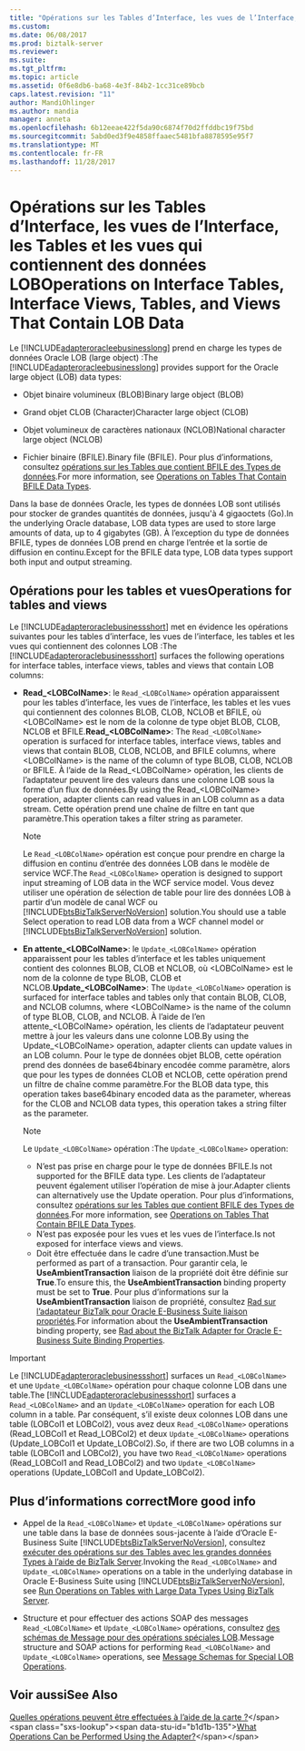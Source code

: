 ```yaml
---
title: "Opérations sur les Tables d’Interface, les vues de l’Interface, les Tables et les vues qui contiennent des données LOB | Documents Microsoft"
ms.custom: 
ms.date: 06/08/2017
ms.prod: biztalk-server
ms.reviewer: 
ms.suite: 
ms.tgt_pltfrm: 
ms.topic: article
ms.assetid: 0f6e8db6-ba68-4e3f-84b2-1cc31ce89bcb
caps.latest.revision: "11"
author: MandiOhlinger
ms.author: mandia
manager: anneta
ms.openlocfilehash: 6b12eeae422f5da90c6874f70d2ffddbc19f75bd
ms.sourcegitcommit: 5abd0ed3f9e4858ffaaec5481bfa8878595e95f7
ms.translationtype: MT
ms.contentlocale: fr-FR
ms.lasthandoff: 11/28/2017
---
```

# <a name="operations-on-interface-tables-interface-views-tables-and-views-that-contain-lob-data"></a><span data-ttu-id="b1d1b-102">Opérations sur les Tables d’Interface, les vues de l’Interface, les Tables et les vues qui contiennent des données LOB</span><span class="sxs-lookup"><span data-stu-id="b1d1b-102">Operations on Interface Tables, Interface Views, Tables, and Views That Contain LOB Data</span></span>
<span data-ttu-id="b1d1b-103">Le [!INCLUDE[adapteroracleebusinesslong](../../includes/adapteroracleebusinesslong-md.md)] prend en charge les types de données Oracle LOB (large object) :</span><span class="sxs-lookup"><span data-stu-id="b1d1b-103">The [!INCLUDE[adapteroracleebusinesslong](../../includes/adapteroracleebusinesslong-md.md)] provides support for the Oracle large object (LOB) data types:</span></span>  
  
-   <span data-ttu-id="b1d1b-104">Objet binaire volumineux (BLOB)</span><span class="sxs-lookup"><span data-stu-id="b1d1b-104">Binary large object (BLOB)</span></span>  
  
-   <span data-ttu-id="b1d1b-105">Grand objet CLOB (Character)</span><span class="sxs-lookup"><span data-stu-id="b1d1b-105">Character large object (CLOB)</span></span>  
  
-   <span data-ttu-id="b1d1b-106">Objet volumineux de caractères nationaux (NCLOB)</span><span class="sxs-lookup"><span data-stu-id="b1d1b-106">National character large object (NCLOB)</span></span>  
  
-   <span data-ttu-id="b1d1b-107">Fichier binaire (BFILE).</span><span class="sxs-lookup"><span data-stu-id="b1d1b-107">Binary file (BFILE).</span></span> <span data-ttu-id="b1d1b-108">Pour plus d’informations, consultez [opérations sur les Tables que contient BFILE des Types de données](../../adapters-and-accelerators/adapter-oracle-ebs/operations-on-tables-that-contain-bfile-data-types.md).</span><span class="sxs-lookup"><span data-stu-id="b1d1b-108">For more information, see [Operations on Tables That Contain BFILE Data Types](../../adapters-and-accelerators/adapter-oracle-ebs/operations-on-tables-that-contain-bfile-data-types.md).</span></span>  
  
 <span data-ttu-id="b1d1b-109">Dans la base de données Oracle, les types de données LOB sont utilisés pour stocker de grandes quantités de données, jusqu'à 4 gigaoctets (Go).</span><span class="sxs-lookup"><span data-stu-id="b1d1b-109">In the underlying Oracle database, LOB data types are used to store large amounts of data, up to 4 gigabytes (GB).</span></span> <span data-ttu-id="b1d1b-110">À l’exception du type de données BFILE, types de données LOB prend en charge l’entrée et la sortie de diffusion en continu.</span><span class="sxs-lookup"><span data-stu-id="b1d1b-110">Except for the BFILE data type, LOB data types support both input and output streaming.</span></span>  

## <a name="operations-for-tables-and-views"></a><span data-ttu-id="b1d1b-111">Opérations pour les tables et vues</span><span class="sxs-lookup"><span data-stu-id="b1d1b-111">Operations for tables and views</span></span>  
 <span data-ttu-id="b1d1b-112">Le [!INCLUDE[adapteroraclebusinessshort](../../includes/adapteroraclebusinessshort-md.md)] met en évidence les opérations suivantes pour les tables d’interface, les vues de l’interface, les tables et les vues qui contiennent des colonnes LOB :</span><span class="sxs-lookup"><span data-stu-id="b1d1b-112">The [!INCLUDE[adapteroraclebusinessshort](../../includes/adapteroraclebusinessshort-md.md)] surfaces the following operations for interface tables, interface views, tables and views that contain LOB columns:</span></span>  
  
-   <span data-ttu-id="b1d1b-113">**Read_\<LOBColName\>**: le `Read_<LOBColName>` opération apparaissent pour les tables d’interface, les vues de l’interface, les tables et les vues qui contiennent des colonnes BLOB, CLOB, NCLOB et BFILE, où \<LOBColName\> est le nom de la colonne de type objet BLOB, CLOB, NCLOB et BFILE.</span><span class="sxs-lookup"><span data-stu-id="b1d1b-113">**Read_\<LOBColName\>**: The `Read_<LOBColName>` operation is surfaced for interface tables, interface views, tables and views that contain BLOB, CLOB, NCLOB, and BFILE columns, where \<LOBColName\> is the name of the column of type BLOB, CLOB, NCLOB or BFILE.</span></span> <span data-ttu-id="b1d1b-114">À l’aide de la Read_\<LOBColName\> opération, les clients de l’adaptateur peuvent lire des valeurs dans une colonne LOB sous la forme d’un flux de données.</span><span class="sxs-lookup"><span data-stu-id="b1d1b-114">By using the Read_\<LOBColName\> operation, adapter clients can read values in an LOB column as a data stream.</span></span> <span data-ttu-id="b1d1b-115">Cette opération prend une chaîne de filtre en tant que paramètre.</span><span class="sxs-lookup"><span data-stu-id="b1d1b-115">This operation takes a filter string as parameter.</span></span>  
  
    > [!NOTE]
    >  <span data-ttu-id="b1d1b-116">Le `Read_<LOBColName>` opération est conçue pour prendre en charge la diffusion en continu d’entrée des données LOB dans le modèle de service WCF.</span><span class="sxs-lookup"><span data-stu-id="b1d1b-116">The `Read_<LOBColName>` operation is designed to support input streaming of LOB data in the WCF service model.</span></span> <span data-ttu-id="b1d1b-117">Vous devez utiliser une opération de sélection de table pour lire des données LOB à partir d’un modèle de canal WCF ou [!INCLUDE[btsBizTalkServerNoVersion](../../includes/btsbiztalkservernoversion-md.md)] solution.</span><span class="sxs-lookup"><span data-stu-id="b1d1b-117">You should use a table Select operation to read LOB data from a WCF channel model or [!INCLUDE[btsBizTalkServerNoVersion](../../includes/btsbiztalkservernoversion-md.md)] solution.</span></span>  
  
-   <span data-ttu-id="b1d1b-118">**En attente_\<LOBColName\>**: le `Update_<LOBColName>` opération apparaissent pour les tables d’interface et les tables uniquement contient des colonnes BLOB, CLOB et NCLOB, où \<LOBColName\> est le nom de la colonne de type BLOB, CLOB et NCLOB.</span><span class="sxs-lookup"><span data-stu-id="b1d1b-118">**Update_\<LOBColName\>**: The `Update_<LOBColName>` operation is surfaced for interface tables and tables only that contain BLOB, CLOB, and NCLOB columns, where \<LOBColName\> is the name of the column of type BLOB, CLOB, and NCLOB.</span></span> <span data-ttu-id="b1d1b-119">À l’aide de l’en attente_\<LOBColName\> opération, les clients de l’adaptateur peuvent mettre à jour les valeurs dans une colonne LOB.</span><span class="sxs-lookup"><span data-stu-id="b1d1b-119">By using the Update_\<LOBColName\> operation, adapter clients can update values in an LOB column.</span></span> <span data-ttu-id="b1d1b-120">Pour le type de données objet BLOB, cette opération prend des données de base64binary encodée comme paramètre, alors que pour les types de données CLOB et NCLOB, cette opération prend un filtre de chaîne comme paramètre.</span><span class="sxs-lookup"><span data-stu-id="b1d1b-120">For the BLOB data type, this operation takes base64binary encoded data as the parameter, whereas for the CLOB and NCLOB data types, this operation takes a string filter as the parameter.</span></span>  
  
    > [!NOTE]
    >  <span data-ttu-id="b1d1b-121">Le `Update_<LOBColName>` opération :</span><span class="sxs-lookup"><span data-stu-id="b1d1b-121">The `Update_<LOBColName>` operation:</span></span>  
    >   
    >  -   <span data-ttu-id="b1d1b-122">N’est pas prise en charge pour le type de données BFILE.</span><span class="sxs-lookup"><span data-stu-id="b1d1b-122">Is not supported for the BFILE data type.</span></span> <span data-ttu-id="b1d1b-123">Les clients de l’adaptateur peuvent également utiliser l’opération de mise à jour.</span><span class="sxs-lookup"><span data-stu-id="b1d1b-123">Adapter clients can alternatively use the Update operation.</span></span> <span data-ttu-id="b1d1b-124">Pour plus d’informations, consultez [opérations sur les Tables que contient BFILE des Types de données](../../adapters-and-accelerators/adapter-oracle-ebs/operations-on-tables-that-contain-bfile-data-types.md).</span><span class="sxs-lookup"><span data-stu-id="b1d1b-124">For more information, see [Operations on Tables That Contain BFILE Data Types](../../adapters-and-accelerators/adapter-oracle-ebs/operations-on-tables-that-contain-bfile-data-types.md).</span></span>  
    > -   <span data-ttu-id="b1d1b-125">N’est pas exposée pour les vues et les vues de l’interface.</span><span class="sxs-lookup"><span data-stu-id="b1d1b-125">Is not exposed for interface views and views.</span></span>  
    > -   <span data-ttu-id="b1d1b-126">Doit être effectuée dans le cadre d’une transaction.</span><span class="sxs-lookup"><span data-stu-id="b1d1b-126">Must be performed as part of a transaction.</span></span> <span data-ttu-id="b1d1b-127">Pour garantir cela, le **UseAmbientTransaction** liaison de la propriété doit être définie sur **True**.</span><span class="sxs-lookup"><span data-stu-id="b1d1b-127">To ensure this, the **UseAmbientTransaction** binding property must be set to **True**.</span></span> <span data-ttu-id="b1d1b-128">Pour plus d’informations sur la **UseAmbientTransaction** liaison de propriété, consultez [Rad sur l’adaptateur BizTalk pour Oracle E-Business Suite liaison propriétés](../../adapters-and-accelerators/adapter-oracle-ebs/read-about-the-biztalk-adapter-for-oracle-e-business-suite-binding-properties.md).</span><span class="sxs-lookup"><span data-stu-id="b1d1b-128">For information about the **UseAmbientTransaction** binding property, see [Rad about the  BizTalk Adapter for Oracle E-Business Suite Binding Properties](../../adapters-and-accelerators/adapter-oracle-ebs/read-about-the-biztalk-adapter-for-oracle-e-business-suite-binding-properties.md).</span></span>  
  
> [!IMPORTANT]
>  <span data-ttu-id="b1d1b-129">Le [!INCLUDE[adapteroraclebusinessshort](../../includes/adapteroraclebusinessshort-md.md)] surfaces un `Read_<LOBColName>` et une `Update_<LOBColName>` opération pour chaque colonne LOB dans une table.</span><span class="sxs-lookup"><span data-stu-id="b1d1b-129">The [!INCLUDE[adapteroraclebusinessshort](../../includes/adapteroraclebusinessshort-md.md)] surfaces a `Read_<LOBColName>` and an `Update_<LOBColName>` operation for each LOB column in a table.</span></span> <span data-ttu-id="b1d1b-130">Par conséquent, s’il existe deux colonnes LOB dans une table (LOBCol1 et LOBCol2), vous avez deux `Read_<LOBColName>` operations (Read_LOBCol1 et Read_LOBCol2) et deux `Update_<LOBColName>` operations (Update_LOBCol1 et Update_LOBCol2).</span><span class="sxs-lookup"><span data-stu-id="b1d1b-130">So, if there are two LOB columns in a table (LOBCol1 and LOBCol2), you have two `Read_<LOBColName>` operations (Read_LOBCol1 and Read_LOBCol2) and two `Update_<LOBColName>` operations (Update_LOBCol1 and Update_LOBCol2).</span></span>  
  
## <a name="more-good-info"></a><span data-ttu-id="b1d1b-131">Plus d’informations correct</span><span class="sxs-lookup"><span data-stu-id="b1d1b-131">More good info</span></span>  
  
-   <span data-ttu-id="b1d1b-132">Appel de la `Read_<LOBColName>` et `Update_<LOBColName>` opérations sur une table dans la base de données sous-jacente à l’aide d’Oracle E-Business Suite [!INCLUDE[btsBizTalkServerNoVersion](../../includes/btsbiztalkservernoversion-md.md)], consultez [exécuter des opérations sur des Tables avec les grandes données Types à l’aide de BizTalk Server](../../adapters-and-accelerators/adapter-sql/run-operations-on-tables-and-views-with-large-data-types-using-the-sql-adapter.md).</span><span class="sxs-lookup"><span data-stu-id="b1d1b-132">Invoking the `Read_<LOBColName>` and `Update_<LOBColName>` operations on a table in the underlying database in Oracle E-Business Suite using [!INCLUDE[btsBizTalkServerNoVersion](../../includes/btsbiztalkservernoversion-md.md)], see [Run Operations on Tables with Large Data Types Using BizTalk Server](../../adapters-and-accelerators/adapter-sql/run-operations-on-tables-and-views-with-large-data-types-using-the-sql-adapter.md).</span></span>  
  
-   <span data-ttu-id="b1d1b-133">Structure et pour effectuer des actions SOAP des messages `Read_<LOBColName>` et `Update_<LOBColName>` opérations, consultez [des schémas de Message pour des opérations spéciales LOB](../../adapters-and-accelerators/adapter-oracle-ebs/message-schemas-for-special-lob-operations1.md).</span><span class="sxs-lookup"><span data-stu-id="b1d1b-133">Message structure and SOAP actions for performing `Read_<LOBColName>` and `Update_<LOBColName>` operations, see [Message Schemas for Special LOB Operations](../../adapters-and-accelerators/adapter-oracle-ebs/message-schemas-for-special-lob-operations1.md).</span></span>  
  
## <a name="see-also"></a><span data-ttu-id="b1d1b-134">Voir aussi</span><span class="sxs-lookup"><span data-stu-id="b1d1b-134">See Also</span></span>  
 <span data-ttu-id="b1d1b-135">[Quelles opérations peuvent être effectuées à l’aide de la carte ?](https://msdn.microsoft.com/library/cc185219(v=bts.10).aspx)</span><span class="sxs-lookup"><span data-stu-id="b1d1b-135">[What Operations Can be Performed Using the Adapter?](https://msdn.microsoft.com/library/cc185219(v=bts.10).aspx)</span></span>